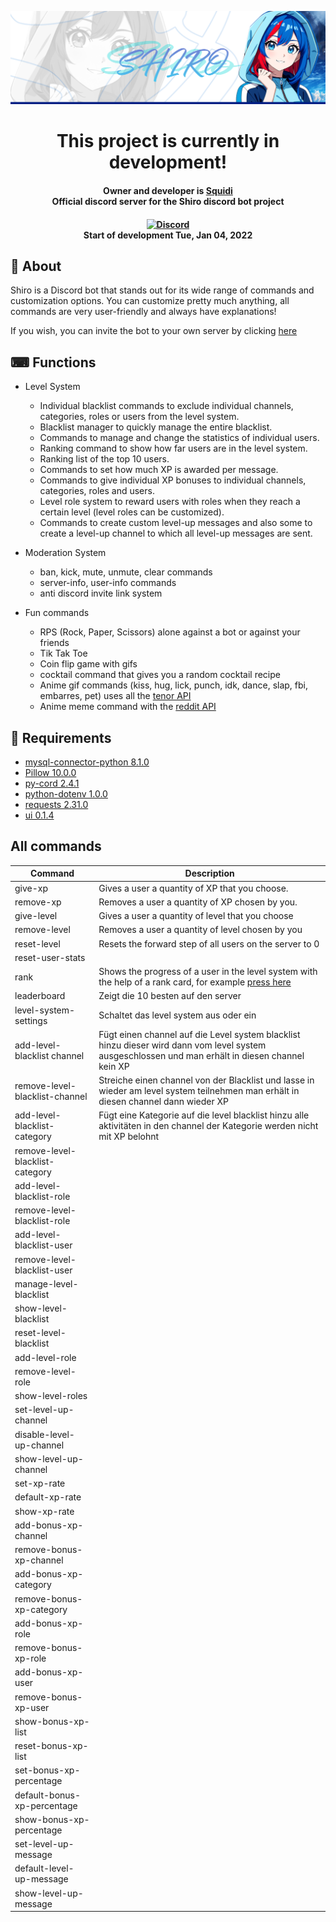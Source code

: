<img draggable="false" src="https://github.com/Squidiis/Discord-bot-Shiro/blob/master/assets/images/Shiro_banner4.png"></a>


<h1 align="center">
    This project is currently in development!<br>
</h1>

<h4 align="center">
    Owner and developer is <a href="https://github.com/Squidiis">Squidi</a>
    <br>Official discord server for the Shiro discord bot project
</h4>

<h4 align="center">
    <a href="https://discord.gg/Zv5JtYhd9r"><img src="https://img.shields.io/discord/1040624306062889032?color=blue&label=Discord&logo=discord&logoColor=white&style=for-the-badge" alt="Discord"></a>
    <br>Start of development Tue, Jan 04, 2022
</h4>

## 👋 About

Shiro is a Discord bot that stands out for its wide range of commands and customization options. 
You can customize pretty much anything, all commands are very user-friendly and always have explanations!

If you wish, you can invite the bot to your own server by clicking [here](https://discord.com/oauth2/authorize?client_id=928073958891347989&scope=bot&permissions=8)


## ⌨ Functions

* Level System
    - Individual blacklist commands to exclude individual channels, categories, roles or users from the level system.
    - Blacklist manager to quickly manage the entire blacklist.
    - Commands to manage and change the statistics of individual users.
    - Ranking command to show how far users are in the level system.
    - Ranking list of the top 10 users.
    - Commands to set how much XP is awarded per message.
    - Commands to give individual XP bonuses to individual channels, categories, roles and users.
    - Level role system to reward users with roles when they reach a certain level (level roles can be customized).
    - Commands to create custom level-up messages and also some to create a level-up channel to which all level-up messages are sent.
    
* Moderation System
    - ban, kick, mute, unmute, clear commands
    - server-info, user-info commands
    - anti discord invite link system 

* Fun commands
    - RPS (Rock, Paper, Scissors) alone against a bot or against your friends
    - Tik Tak Toe
    - Coin flip game with gifs
    - cocktail command that gives you a random cocktail recipe 
    - Anime gif commands (kiss, hug, lick, punch, idk, dance, slap, fbi, embarres, pet) uses all the [tenor API](https://tenor.com/gifapi/documentation)
    - Anime meme command with the [reddit API](https://www.reddit.com/dev/api/)

## 📝 Requirements

- [mysql-connector-python 8.1.0](https://pypi.org/project/mysql-connector-python/)
- [Pillow 10.0.0](https://pypi.org/project/Pillow/)
- [py-cord 2.4.1](https://pypi.org/project/py-cord/)
- [python-dotenv 1.0.0](https://pypi.org/project/python-dotenv/)
- [requests 2.31.0](https://pypi.org/project/requests/)
- [ui 0.1.4](https://pypi.org/project/ui/)


## All commands

| Command | Description |
| --- | --- |
|give-xp|Gives a user a quantity of XP that you choose.|
|remove-xp|Removes a user a quantity of XP chosen by you.|
|give-level|Gives a user a quantity of level that you choose|
|remove-level|Removes a user a quantity of level chosen by you|
|reset-level|Resets the forward step of all users on the server to 0|
|reset-user-stats||
|rank|Shows the progress of a user in the level system with the help of a rank card, for example [press here](https://github.com/Squidiis/Discord-bot-Shiro/blob/master/assets/rank-card/example_rank_card.png?raw=true)|
|leaderboard|Zeigt die 10 besten auf den server|
|level-system-settings|Schaltet das level system aus oder ein|
|add-level-blacklist channel|Fügt einen channel auf die Level system blacklist hinzu dieser wird dann vom level system ausgeschlossen und man erhält in diesen channel kein XP|
|remove-level-blacklist-channel|Streiche einen channel von der Blacklist und lasse in wieder am level system teilnehmen man erhält in diesen channel dann wieder XP|
|add-level-blacklist-category|Fügt eine Kategorie auf die level blacklist hinzu alle aktivitäten in den channel der Kategorie werden nicht mit XP belohnt|
|remove-level-blacklist-category||
|add-level-blacklist-role||
|remove-level-blacklist-role||
|add-level-blacklist-user||
|remove-level-blacklist-user||
|manage-level-blacklist||
|show-level-blacklist||
|reset-level-blacklist||
|add-level-role||
|remove-level-role||
|show-level-roles||
|set-level-up-channel||
|disable-level-up-channel||
|show-level-up-channel||
|set-xp-rate||
|default-xp-rate||
|show-xp-rate||
|add-bonus-xp-channel||
|remove-bonus-xp-channel||
|add-bonus-xp-category||
|remove-bonus-xp-category||
|add-bonus-xp-role||
|remove-bonus-xp-role||
|add-bonus-xp-user||
|remove-bonus-xp-user||
|show-bonus-xp-list||
|reset-bonus-xp-list||
|set-bonus-xp-percentage||
|default-bonus-xp-percentage||
|show-bonus-xp-percentage||
|set-level-up-message||
|default-level-up-message||
|show-level-up-message||